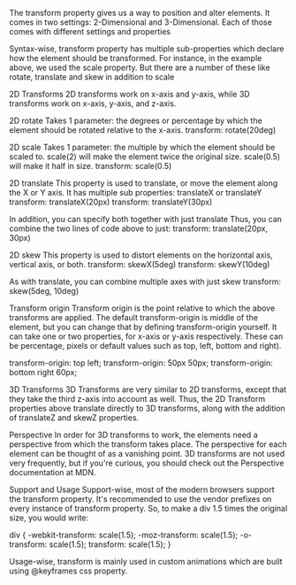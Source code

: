 The transform property gives us a way to position and alter elements. It comes in two settings: 2-Dimensional and 3-Dimensional. Each of those comes with different settings and properties

Syntax-wise, transform property has multiple sub-properties which declare how the element should be transformed. For instance, in the example above, we used the scale property. But there are a number of these like rotate, translate and skew in addition to scale

2D Transforms
2D transforms work on x-axis and y-axis, while 3D transforms work on x-axis, y-axis, and z-axis.

2D rotate
Takes 1 parameter: the degrees or percentage by which the element should be rotated relative to the x-axis.
transform: rotate(20deg)

2D scale
Takes 1 parameter: the multiple by which the element should be scaled to. scale(2) will make the element twice the original size. scale(0.5) will make it half in size.
transform: scale(0.5)

2D translate
This property is used to translate, or move the element along the X or Y axis. It has multiple sub properties: translateX or translateY
transform: translateX(20px)
transform: translateY(30px)

In addition, you can specify both together with just translate Thus, you can combine the two lines of code above to just:
transform: translate(20px, 30px)

2D skew
This property is used to distort elements on the horizontal axis, vertical axis, or both.
transform: skewX(5deg)
transform: skewY(10deg)

As with translate, you can combine multiple axes with just skew
transform: skew(5deg, 10deg)

Transform origin
Transform origin is the point relative to which the above transforms are applied. The default transform-origin is middle of the element, but you can change that by defining transform-origin yourself. It can take one or two properties, for x-axis or y-axis respectively. These can be percentage, pixels or default values such as top, left, bottom and right).

transform-origin: top left;
transform-origin: 50px 50px;
transform-origin: bottom right 60px;

3D Transforms
3D Transforms are very similar to 2D transforms, except that they take the third z-axis into account as well. Thus, the 2D Transform properties above translate directly to 3D transforms, along with the addition of translateZ and skewZ properties.

Perspective
In order for 3D transforms to work, the elements need a perspective from which the transform takes place. The perspective for each element can be thought of as a vanishing point. 3D transforms are not used very frequently, but if you're curious, you should check out the Perspective documentation at MDN.

Support and Usage
Support-wise, most of the modern browsers support the transform property. It's recommended to use the vendor prefixes on every instance of transform property. So, to make a div 1.5 times the original size, you would write:

div {
-webkit-transform: scale(1.5);
-moz-transform: scale(1.5);
-o-transform: scale(1.5);
transform: scale(1.5);
}

Usage-wise, transform is mainly used in custom animations which are built using @keyframes css property.
